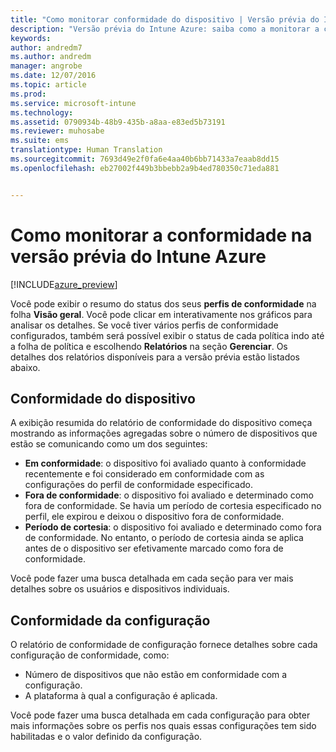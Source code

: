 ```yaml
---
title: "Como monitorar conformidade do dispositivo | Versão prévia do Intune Azure | Microsoft Docs"
description: "Versão prévia do Intune Azure: saiba como a monitorar a conformidade do dispositivo."
keywords: 
author: andredm7
ms.author: andredm
manager: angrobe
ms.date: 12/07/2016
ms.topic: article
ms.prod: 
ms.service: microsoft-intune
ms.technology: 
ms.assetid: 0790934b-48b9-435b-a8aa-e83ed5b73191
ms.reviewer: muhosabe
ms.suite: ems
translationtype: Human Translation
ms.sourcegitcommit: 7693d49e2f0fa6e4aa40b6bb71433a7eaab8dd15
ms.openlocfilehash: eb27002f449b3bbebb2a9b4ed780350c71eda881


---
```

# <a name="how-to-monitor-compliance-in-intune-azure-preview"></a>Como monitorar a conformidade na versão prévia do Intune Azure

[!INCLUDE[azure_preview](../includes/azure_preview.md)]

Você pode exibir o resumo do status dos seus **perfis de conformidade** na folha **Visão geral**.
Você pode clicar em interativamente nos gráficos para analisar os detalhes. Se você tiver vários perfis de conformidade configurados, também será possível exibir o status de cada política indo até a folha de política e escolhendo **Relatórios** na seção **Gerenciar**.  Os detalhes dos relatórios disponíveis para a versão prévia estão listados abaixo.

##  <a name="device-compliance"></a>Conformidade do dispositivo

A exibição resumida do relatório de conformidade do dispositivo começa mostrando as informações agregadas sobre o número de dispositivos que estão se comunicando como um dos seguintes:

- **Em conformidade**: o dispositivo foi avaliado quanto à conformidade recentemente e foi considerado em conformidade com as configurações do perfil de conformidade especificado.
- **Fora de conformidade**: o dispositivo foi avaliado e determinado como fora de conformidade.  Se havia um período de cortesia especificado no perfil, ele expirou e deixou o dispositivo fora de conformidade.
- **Período de cortesia**: o dispositivo foi avaliado e determinado como fora de conformidade. No entanto, o período de cortesia ainda se aplica antes de o dispositivo ser efetivamente marcado como fora de conformidade.

Você pode fazer uma busca detalhada em cada seção para ver mais detalhes sobre os usuários e dispositivos individuais.

## <a name="setting-compliance"></a>Conformidade da configuração

O relatório de conformidade de configuração fornece detalhes sobre cada configuração de conformidade, como:

- Número de dispositivos que não estão em conformidade com a configuração.
- A plataforma à qual a configuração é aplicada.

Você pode fazer uma busca detalhada em cada configuração para obter mais informações sobre os perfis nos quais essas configurações tem sido habilitadas e o valor definido da configuração.



<!--HONumber=Feb17_HO1-->


